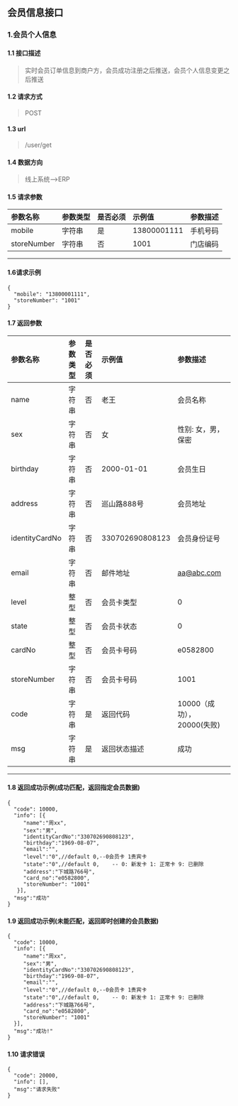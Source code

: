 ## 会员信息接口
### 1.会员个人信息
#### 1.1 接口描述
> 实时会员订单信息到商户方，会员成功注册之后推送，会员个人信息变更之后推送
#### 1.2 请求方式
> POST
#### 1.3 url
> /user/get
#### 1.4 数据方向
> 线上系统-->ERP
#### 1.5 请求参数
| 参数名称 | 参数类型 | 是否必须 | 示例值 | 参数描述  |
| :---         |     :---      |     :--- | :--- | :--- |
| mobile   | 字符串     | 是    | 13800001111    | 手机号码 |
| storeNumber   | 字符串     | 否    | 1001    | 门店编码 |
--------------------- 
#### 1.6请求示例
```
{
  "mobile": "13800001111",
  "storeNumber": "1001"
}
```
#### 1.7 返回参数
| 参数名称 | 参数类型 | 是否必须 | 示例值 | 参数描述  |
| :---         |     :---      |     :--- | :--- | :--- |
| name   | 字符串     | 否    | 老王    | 会员名称 |
| sex   | 字符串     | 否    | 女    | 性别: 女，男，保密 |
| birthday   | 字符串     | 否    | 2000-01-01    | 会员生日 |
| address   | 字符串     | 否    | 巡山路888号    | 会员地址 |
| identityCardNo   | 字符串     | 否    | 330702690808123    | 会员身份证号 |
| email   | 字符串     | 否    | 邮件地址    | aa@abc.com |
| level   | 整型     | 否    | 会员卡类型    | 0 |
| state   | 整型     | 否    | 会员卡状态    | 0 |
| cardNo   | 整型     | 否    | 会员卡号码    | e0582800 |
| storeNumber   | 字符串     | 否    | 会员卡号码    | 1001 |
| code   | 字符串     | 是    | 返回代码    | 10000（成功），20000(失败) |
| msg   | 字符串     | 是    | 返回状态描述    | 成功 |
--------------------- 
#### 1.8 返回成功示例(成功匹配，返回指定会员数据)
```
{
  "code": 10000,
  "info": [{
     "name":"周xx",
     "sex":"男",
     "identityCardNo":"330702690808123",
     "birthday":"1969-08-07",
     "email":"",
     "level":"0",//default 0,--0会员卡 1贵宾卡
     "state":"0",//default 0,    -- 0: 新发卡 1: 正常卡 9: 已删除
     "address":"下城路766号",
     "card_no":"e0582800",
     "storeNumber": "1001"
   }],
  "msg":"成功"
}
```
#### 1.9 返回成功示例(未能匹配，返回即时创建的会员数据)
```
{
  "code": 10000,
  "info": [{
     "name":"周xx",
     "sex":"男",
     "identityCardNo":"330702690808123",
     "birthday":"1969-08-07",
     "email":"",
     "level":"0",//default 0,--0会员卡 1贵宾卡
     "state":"0",//default 0,    -- 0: 新发卡 1: 正常卡 9: 已删除
     "address":"下城路766号",
     "card_no":"e0582800",
     "storeNumber": "1001"
  }],
  "msg":"成功!"
}
```
#### 1.10 请求错误
```
{
  "code": 20000,
  "info": [],
  "msg":"请求失败"
}
```
